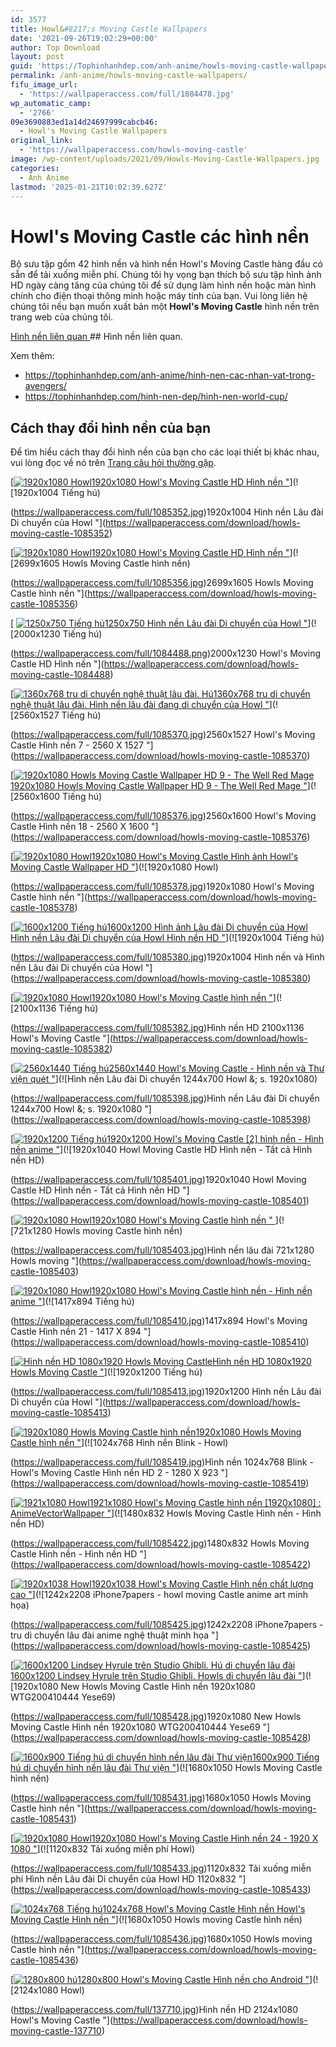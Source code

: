 ```yaml
---
id: 3577
title: Howl&#8217;s Moving Castle Wallpapers
date: '2021-09-26T19:02:29+00:00'
author: Top Download
layout: post
guid: 'https://Tophinhanhdep.com/anh-anime/howls-moving-castle-wallpapers/'
permalink: /anh-anime/howls-moving-castle-wallpapers/
fifu_image_url:
  - 'https://wallpaperaccess.com/full/1084478.jpg'
wp_automatic_camp:
  - '2766'
09e3690883ed1a14d24697999cabcb46:
  - Howl's Moving Castle Wallpapers
original_link:
  - 'https://wallpaperaccess.com/howls-moving-castle'
image: /wp-content/uploads/2021/09/Howls-Moving-Castle-Wallpapers.jpg
categories:
  - Ảnh Anime
lastmod: '2025-01-21T10:02:39.627Z'
---
```

# Howl's Moving Castle các hình nền

Bộ sưu tập gồm 42 hình nền và hình nền Howl's Moving Castle hàng đầu có sẵn để tải xuống miễn phí. Chúng tôi hy vọng bạn thích bộ sưu tập hình ảnh HD ngày càng tăng của chúng tôi để sử dụng làm hình nền hoặc màn hình chính cho điện thoại thông minh hoặc máy tính của bạn. Vui lòng liên hệ chúng tôi nếu bạn muốn xuất bản một **Howl's Moving Castle** hình nền trên trang web của chúng tôi.

[Hình nền liên quan ](#related) ## Hình nền liên quan.

   
 Xem thêm:

   
- <https://tophinhanhdep.com/anh-anime/hinh-nen-cac-nhan-vat-trong-avengers/>
- <https://tophinhanhdep.com/hinh-nen-dep/hinh-nen-world-cup/>

## Cách thay đổi hình nền của bạn

Để tìm hiểu cách thay đổi hình nền của bạn cho các loại thiết bị khác nhau, vui lòng đọc về nó trên [Trang câu hỏi thường gặp](https://tophinhanhdep.com/faq/).

  
[[![1920x1080 Howl](https://wallpaperaccess.com/full/1084478.jpg)1920x1080 Howl's Moving Castle HD Hình nền "](https://wallpaperaccess.com/download/howls-moving-castle-1084478)](![1920x1004 Tiếng hú)

(https://wallpaperaccess.com/full/1085352.jpg)1920x1004 Hình nền Lâu đài Di chuyển của Howl "](https://wallpaperaccess.com/download/howls-moving-castle-1085352)

[[![1920x1080 Howl](https://wallpaperaccess.com/full/1084464.jpg)1920x1080 Howl's Moving Castle HD Hình nền "](https://wallpaperaccess.com/download/howls-moving-castle-1084464)](![2699x1605 Howls Moving Castle hình nền)

(https://wallpaperaccess.com/full/1085356.jpg)2699x1605 Howls Moving Castle hình nền "](https://wallpaperaccess.com/download/howls-moving-castle-1085356)

[ [![1250x750 Tiếng hú](https://wallpaperaccess.com/full/1085361.jpg)1250x750 Hình nền Lâu đài Di chuyển của Howl "](https://wallpaperaccess.com/download/howls-moving-castle-1085361)](![2000x1230 Tiếng hú)

(https://wallpaperaccess.com/full/1084488.png)2000x1230 Howl's Moving Castle HD Hình nền "](https://wallpaperaccess.com/download/howls-moving-castle-1084488)

[[![1360x768 tru di chuyển nghệ thuật lâu đài.  Hú](https://wallpaperaccess.com/full/1085363.jpg)1360x768 tru di chuyển nghệ thuật lâu đài. Hình nền lâu đài đang di chuyển của Howl "](https://wallpaperaccess.com/download/howls-moving-castle-1085363)](![2560x1527 Tiếng hú)

(https://wallpaperaccess.com/full/1085370.jpg)2560x1527 Howl's Moving Castle Hình nền 7 - 2560 X 1527 "](https://wallpaperaccess.com/download/howls-moving-castle-1085370)

[[![1920x1080 Howls Moving Castle Wallpaper HD 9 - The Well Red Mage](https://wallpaperaccess.com/full/1085374.jpg)1920x1080 Howls Moving Castle Wallpaper HD 9 - The Well Red Mage "](https://wallpaperaccess.com/download/howls-moving-castle-1085374)](![2560x1600 Tiếng hú)

(https://wallpaperaccess.com/full/1085376.jpg)2560x1600 Howl's Moving Castle Hình nền 18 - 2560 X 1600 "](https://wallpaperaccess.com/download/howls-moving-castle-1085376)

[[![1920x1080 Howl](https://wallpaperaccess.com/full/1085377.jpg)1920x1080 Howl's Moving Castle Hình ảnh Howl's Moving Castle Wallpaper HD "](https://wallpaperaccess.com/download/howls-moving-castle-1085377)](![1920x1080 Howl)

(https://wallpaperaccess.com/full/1085378.jpg)1920x1080 Howl's Moving Castle hình nền "](https://wallpaperaccess.com/download/howls-moving-castle-1085378)

[[![1600x1200 Tiếng hú](https://wallpaperaccess.com/full/1084450.png)1600x1200 Hình ảnh Lâu đài Di chuyển của Howl Hình nền Lâu đài Di chuyển của Howl Hình nền HD "](https://wallpaperaccess.com/download/howls-moving-castle-1084450)](![1920x1004 Tiếng hú)

(https://wallpaperaccess.com/full/1085380.jpg)1920x1004 Hình nền và Hình nền Lâu đài Di chuyển của Howl "](https://wallpaperaccess.com/download/howls-moving-castle-1085380)

[[![1920x1080 Howl](https://wallpaperaccess.com/full/1085381.jpg)1920x1080 Howl's Moving Castle hình nền "](https://wallpaperaccess.com/download/howls-moving-castle-1085381)](![2100x1136 Tiếng hú)

(https://wallpaperaccess.com/full/1085382.jpg)Hình nền HD 2100x1136 Howl's Moving Castle "](https://wallpaperaccess.com/download/howls-moving-castle-1085382)

[[![2560x1440 Tiếng hú](https://wallpaperaccess.com/full/1085385.jpg)2560x1440 Howl's Moving Castle - Hình nền và Thư viện quét "](https://wallpaperaccess.com/download/howls-moving-castle-1085385)](![Hình nền Lâu đài Di chuyển 1244x700 Howl &; s.  1920x1080)

(https://wallpaperaccess.com/full/1085398.jpg)Hình nền Lâu đài Di chuyển 1244x700 Howl &amp;; s. 1920x1080 "](https://wallpaperaccess.com/download/howls-moving-castle-1085398)

[[![1920x1200 Tiếng hú](https://wallpaperaccess.com/full/1085399.jpg)1920x1200 Howl's Moving Castle \[2\] hình nền - Hình nền anime "](https://wallpaperaccess.com/download/howls-moving-castle-1085399)](![1920x1040 Howl Moving Castle HD Hình nền - Tất cả Hình nền HD)

(https://wallpaperaccess.com/full/1085401.jpg)1920x1040 Howl Moving Castle HD Hình nền - Tất cả Hình nền HD "](https://wallpaperaccess.com/download/howls-moving-castle-1085401)

[[![1920x1080 Howl](https://wallpaperaccess.com/full/1085402.jpg)1920x1080 Howl's Moving Castle hình nền " ](https://wallpaperaccess.com/download/howls-moving-castle-1085402)](![721x1280 Howls moving Castle hình nền)

(https://wallpaperaccess.com/full/1085403.jpg)Hình nền lâu đài 721x1280 Howls moving "](https://wallpaperaccess.com/download/howls-moving-castle-1085403)

[[![1920x1080 Howl](https://wallpaperaccess.com/full/1085404.jpg)1920x1080 Howl's Moving Castle hình nền - Hình nền anime "](https://wallpaperaccess.com/download/howls-moving-castle-1085404)](![1417x894 Tiếng hú)

(https://wallpaperaccess.com/full/1085410.jpg)1417x894 Howl's Moving Castle Hình nền 21 - 1417 X 894 "](https://wallpaperaccess.com/download/howls-moving-castle-1085410)

[[![Hình nền HD 1080x1920 Howls Moving Castle](https://wallpaperaccess.com/full/1085411.jpg)Hình nền HD 1080x1920 Howls Moving Castle "](https://wallpaperaccess.com/download/howls-moving-castle-1085411)](![1920x1200 Tiếng hú)

(https://wallpaperaccess.com/full/1085413.jpg)1920x1200 Hình nền Lâu đài Di chuyển của Howl "](https://wallpaperaccess.com/download/howls-moving-castle-1085413)

[[![1920x1080 Howls Moving Castle hình nền](https://wallpaperaccess.com/full/1085418.jpg)1920x1080 Howls Moving Castle hình nền "](https://wallpaperaccess.com/download/howls-moving-castle-1085418)](![1024x768 Hình nền Blink - Howl)

(https://wallpaperaccess.com/full/1085419.jpg)Hình nền 1024x768 Blink - Howl's Moving Castle Hình nền HD 2 - 1280 X 923 "](https://wallpaperaccess.com/download/howls-moving-castle-1085419)

[[![1921x1080 Howl](https://wallpaperaccess.com/full/1085421.jpg)1921x1080 Howl's Moving Castle hình nền \[1920x1080\] : AnimeVectorWallpaper "](https://wallpaperaccess.com/download/howls-moving-castle-1085421)](![1480x832 Howls Moving Castle Hình nền - Hình nền HD)

(https://wallpaperaccess.com/full/1085422.jpg)1480x832 Howls Moving Castle Hình nền - Hình nền HD "](https://wallpaperaccess.com/download/howls-moving-castle-1085422)

[[![1920x1038 Howl](https://wallpaperaccess.com/full/1085424.jpg)1920x1038 Howl's Moving Castle Hình nền chất lượng cao "](https://wallpaperaccess.com/download/howls-moving-castle-1085424)](![1242x2208 iPhone7papers - howl moving Castle anime art minh họa)

(https://wallpaperaccess.com/full/1085425.jpg)1242x2208 iPhone7papers - tru di chuyển lâu đài anime nghệ thuật minh họa "](https://wallpaperaccess.com/download/howls-moving-castle-1085425)

[[![1600x1200 Lindsey Hyrule trên Studio Ghibli.  Hú di chuyển lâu đài](https://wallpaperaccess.com/full/1085427.png)1600x1200 Lindsey Hyrule trên Studio Ghibli. Howls di chuyển lâu đài "](https://wallpaperaccess.com/download/howls-moving-castle-1085427)](![1920x1080 New Howls Moving Castle Hình nền 1920x1080 WTG200410444 Yese69)

(https://wallpaperaccess.com/full/1085428.jpg)1920x1080 New Howls Moving Castle Hình nền 1920x1080 WTG200410444 Yese69 "](https://wallpaperaccess.com/download/howls-moving-castle-1085428)

[[![1600x900 Tiếng hú di chuyển hình nền lâu đài Thư viện](https://wallpaperaccess.com/full/1085430.jpg)1600x900 Tiếng hú di chuyển hình nền lâu đài Thư viện "](https://wallpaperaccess.com/download/howls-moving-castle-1085430)](![1680x1050 Howls Moving Castle hình nền)

(https://wallpaperaccess.com/full/1085431.jpg)1680x1050 Howls Moving Castle hình nền "](https://wallpaperaccess.com/download/howls-moving-castle-1085431)

[[![1920x1080 Howl](https://wallpaperaccess.com/full/1085432.jpg)1920x1080 Howl's Moving Castle Hình nền 24 - 1920 X 1080 "](https://wallpaperaccess.com/download/howls-moving-castle-1085432)](![1120x832 Tải xuống miễn phí Howl)

(https://wallpaperaccess.com/full/1085433.jpg)1120x832 Tải xuống miễn phí Hình nền Lâu đài Di chuyển của Howl HD 1120x832 "](https://wallpaperaccess.com/download/howls-moving-castle-1085433)

[[![1024x768 Tiếng hú](https://wallpaperaccess.com/full/1085435.png)1024x768 Howl's Moving Castle Hình nền Howl's Moving Castle Hình nền "](https://wallpaperaccess.com/download/howls-moving-castle-1085435)](![1680x1050 Howls moving Castle hình nền)

(https://wallpaperaccess.com/full/1085436.jpg)1680x1050 Howls moving Castle hình nền "](https://wallpaperaccess.com/download/howls-moving-castle-1085436)

[[![1280x800 hú](https://wallpaperaccess.com/full/1085437.jpg)1280x800 Howl's Moving Castle Hình nền cho Android "](https://wallpaperaccess.com/download/howls-moving-castle-1085437)](![2124x1080 Howl)

(https://wallpaperaccess.com/full/137710.jpg)Hình nền HD 2124x1080 Howl's Moving Castle "](https://wallpaperaccess.com/download/howls-moving-castle-137710)
